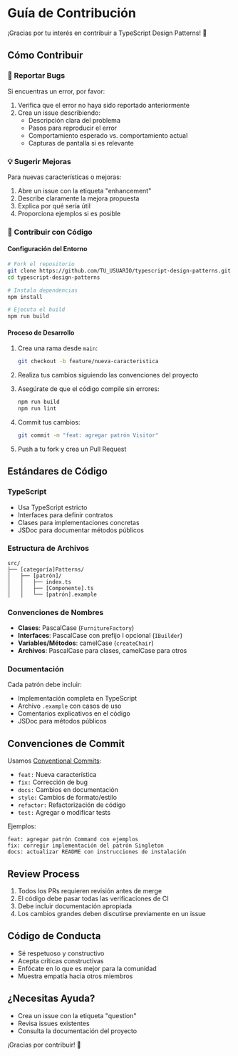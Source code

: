 # Guía de Contribución

¡Gracias por tu interés en contribuir a TypeScript Design Patterns! 🎉

## Cómo Contribuir

### 🐛 Reportar Bugs

Si encuentras un error, por favor:

1. Verifica que el error no haya sido reportado anteriormente
2. Crea un issue describiendo:
   - Descripción clara del problema
   - Pasos para reproducir el error
   - Comportamiento esperado vs. comportamiento actual
   - Capturas de pantalla si es relevante

### 💡 Sugerir Mejoras

Para nuevas características o mejoras:

1. Abre un issue con la etiqueta "enhancement"
2. Describe claramente la mejora propuesta
3. Explica por qué sería útil
4. Proporciona ejemplos si es posible

### 🔧 Contribuir con Código

#### Configuración del Entorno

```bash
# Fork el repositorio
git clone https://github.com/TU_USUARIO/typescript-design-patterns.git
cd typescript-design-patterns

# Instala dependencias
npm install

# Ejecuta el build
npm run build
```

#### Proceso de Desarrollo

1. Crea una rama desde `main`:
   ```bash
   git checkout -b feature/nueva-caracteristica
   ```

2. Realiza tus cambios siguiendo las convenciones del proyecto

3. Asegúrate de que el código compile sin errores:
   ```bash
   npm run build
   npm run lint
   ```

4. Commit tus cambios:
   ```bash
   git commit -m "feat: agregar patrón Visitor"
   ```

5. Push a tu fork y crea un Pull Request

## Estándares de Código

### TypeScript
- Usa TypeScript estricto
- Interfaces para definir contratos
- Clases para implementaciones concretas
- JSDoc para documentar métodos públicos

### Estructura de Archivos
```
src/
├── [categoría]Patterns/
│   ├── [patrón]/
│   │   ├── index.ts
│   │   ├── [Componente].ts
│   │   └── [patrón].example
```

### Convenciones de Nombres
- **Clases**: PascalCase (`FurnitureFactory`)
- **Interfaces**: PascalCase con prefijo I opcional (`IBuilder`)
- **Variables/Métodos**: camelCase (`createChair`)
- **Archivos**: PascalCase para clases, camelCase para otros

### Documentación
Cada patrón debe incluir:
- Implementación completa en TypeScript
- Archivo `.example` con casos de uso
- Comentarios explicativos en el código
- JSDoc para métodos públicos

## Convenciones de Commit

Usamos [Conventional Commits](https://www.conventionalcommits.org/):

- `feat:` Nueva característica
- `fix:` Corrección de bug
- `docs:` Cambios en documentación
- `style:` Cambios de formato/estilo
- `refactor:` Refactorización de código
- `test:` Agregar o modificar tests

Ejemplos:
```
feat: agregar patrón Command con ejemplos
fix: corregir implementación del patrón Singleton
docs: actualizar README con instrucciones de instalación
```

## Review Process

1. Todos los PRs requieren revisión antes de merge
2. El código debe pasar todas las verificaciones de CI
3. Debe incluir documentación apropiada
4. Los cambios grandes deben discutirse previamente en un issue

## Código de Conducta

- Sé respetuoso y constructivo
- Acepta críticas constructivas
- Enfócate en lo que es mejor para la comunidad
- Muestra empatía hacia otros miembros

## ¿Necesitas Ayuda?

- Crea un issue con la etiqueta "question"
- Revisa issues existentes
- Consulta la documentación del proyecto

¡Gracias por contribuir! 🚀
